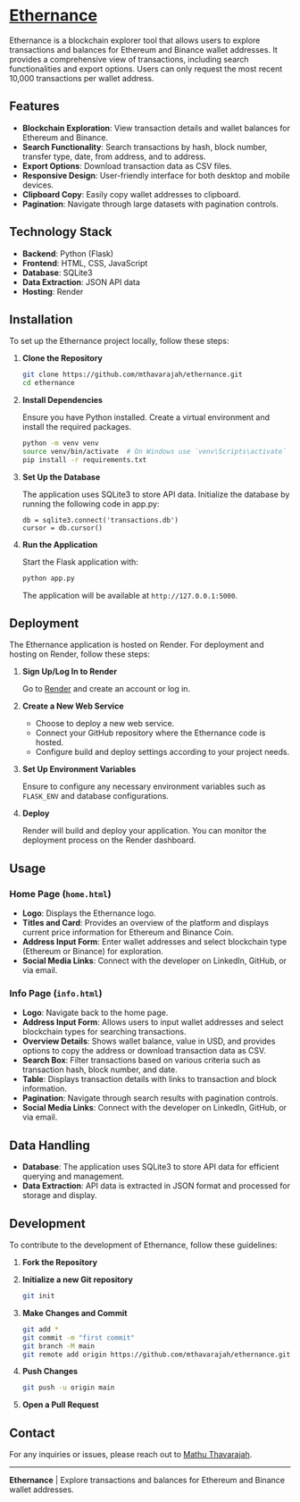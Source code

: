 # [Ethernance]([url](https://ethernance.onrender.com/))

Ethernance is a blockchain explorer tool that allows users to explore transactions and balances for Ethereum and Binance wallet addresses. It provides a comprehensive view of transactions, including search functionalities and export options. Users can only request the most recent 10,000 transactions per wallet address.

## Features

- **Blockchain Exploration**: View transaction details and wallet balances for Ethereum and Binance.
- **Search Functionality**: Search transactions by hash, block number, transfer type, date, from address, and to address.
- **Export Options**: Download transaction data as CSV files.
- **Responsive Design**: User-friendly interface for both desktop and mobile devices.
- **Clipboard Copy**: Easily copy wallet addresses to clipboard.
- **Pagination**: Navigate through large datasets with pagination controls.

## Technology Stack

- **Backend**: Python (Flask)
- **Frontend**: HTML, CSS, JavaScript
- **Database**: SQLite3
- **Data Extraction**: JSON API data
- **Hosting**: Render

## Installation

To set up the Ethernance project locally, follow these steps:

1. **Clone the Repository**

    ```bash
    git clone https://github.com/mthavarajah/ethernance.git
    cd ethernance
    ```

2. **Install Dependencies**

    Ensure you have Python installed. Create a virtual environment and install the required packages.

    ```bash
    python -m venv venv
    source venv/bin/activate  # On Windows use `venv\Scripts\activate`
    pip install -r requirements.txt
    ```

3. **Set Up the Database**

    The application uses SQLite3 to store API data. Initialize the database by running the following code in app.py:

    ```
    db = sqlite3.connect('transactions.db')
    cursor = db.cursor()
    ```

4. **Run the Application**

    Start the Flask application with:

    ```bash
    python app.py
    ```

    The application will be available at `http://127.0.0.1:5000`.

## Deployment

The Ethernance application is hosted on Render. For deployment and hosting on Render, follow these steps:

1. **Sign Up/Log In to Render**

   Go to [Render](https://render.com) and create an account or log in.

2. **Create a New Web Service**

   - Choose to deploy a new web service.
   - Connect your GitHub repository where the Ethernance code is hosted.
   - Configure build and deploy settings according to your project needs.

3. **Set Up Environment Variables**

   Ensure to configure any necessary environment variables such as `FLASK_ENV` and database configurations.

4. **Deploy**

   Render will build and deploy your application. You can monitor the deployment process on the Render dashboard.

## Usage

### Home Page (`home.html`)

- **Logo**: Displays the Ethernance logo.
- **Titles and Card**: Provides an overview of the platform and displays current price information for Ethereum and Binance Coin.
- **Address Input Form**: Enter wallet addresses and select blockchain type (Ethereum or Binance) for exploration.
- **Social Media Links**: Connect with the developer on LinkedIn, GitHub, or via email.

### Info Page (`info.html`)

- **Logo**: Navigate back to the home page.
- **Address Input Form**: Allows users to input wallet addresses and select blockchain types for searching transactions.
- **Overview Details**: Shows wallet balance, value in USD, and provides options to copy the address or download transaction data as CSV.
- **Search Box**: Filter transactions based on various criteria such as transaction hash, block number, and date.
- **Table**: Displays transaction details with links to transaction and block information.
- **Pagination**: Navigate through search results with pagination controls.
- **Social Media Links**: Connect with the developer on LinkedIn, GitHub, or via email.

## Data Handling

- **Database**: The application uses SQLite3 to store API data for efficient querying and management.
- **Data Extraction**: API data is extracted in JSON format and processed for storage and display.

## Development

To contribute to the development of Ethernance, follow these guidelines:

1. **Fork the Repository**

2. **Initialize a new Git repository**

    ```bash
    git init
    ```

3. **Make Changes and Commit**

    ```bash
    git add *
    git commit -m "first commit"
    git branch -M main
    git remote add origin https://github.com/mthavarajah/ethernance.git
    ```

4. **Push Changes**

    ```bash
    git push -u origin main
    ```

5. **Open a Pull Request**

## Contact

For any inquiries or issues, please reach out to [Mathu Thavarajah](mthavarajah10@gmail.com).

---

**Ethernance** | Explore transactions and balances for Ethereum and Binance wallet addresses.
